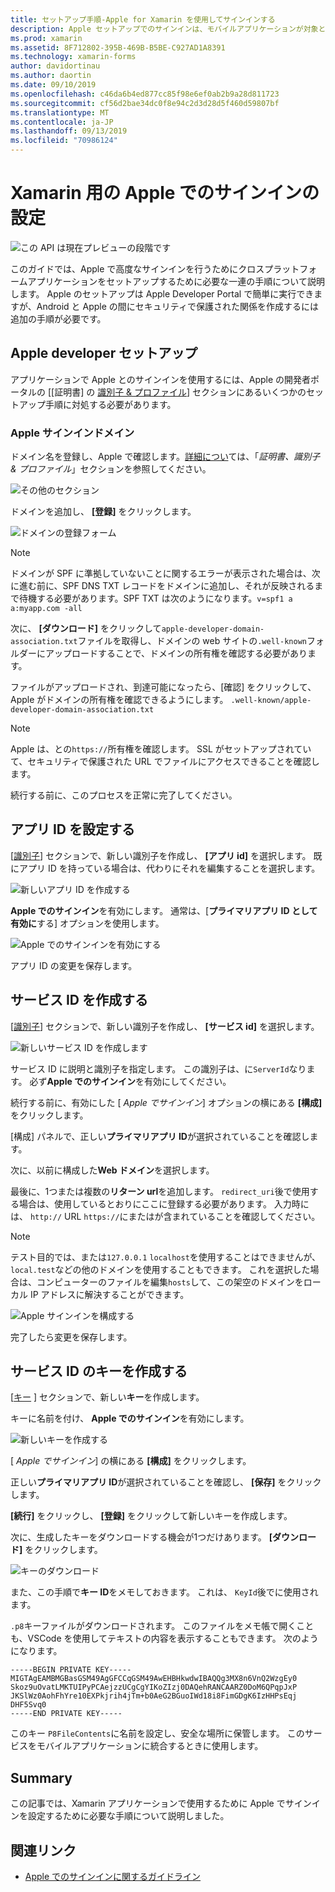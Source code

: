 ```yaml
---
title: セットアップ手順-Apple for Xamarin を使用してサインインする
description: Apple セットアップでのサインインは、モバイルアプリケーションが対象とするさまざまなプラットフォームによって異なります。
ms.prod: xamarin
ms.assetid: 8F712802-395B-469B-B5BE-C927AD1A8391
ms.technology: xamarin-forms
author: davidortinau
ms.author: daortin
ms.date: 09/10/2019
ms.openlocfilehash: c46da6b4ed877cc85f98e6ef0ab2b9a28d811723
ms.sourcegitcommit: cf56d2bae34dc0f8e94c2d3d28d5f460d59807bf
ms.translationtype: MT
ms.contentlocale: ja-JP
ms.lasthandoff: 09/13/2019
ms.locfileid: "70986124"
---
```

# <a name="setup-sign-in-with-apple-for-xamarinforms"></a>Xamarin 用の Apple でのサインインの設定

![この API は現在プレビューの段階です](~/media/shared/preview.png)

このガイドでは、Apple で高度なサインインを行うためにクロスプラットフォームアプリケーションをセットアップするために必要な一連の手順について説明します。 Apple のセットアップは Apple Developer Portal で簡単に実行できますが、Android と Apple の間にセキュリティで保護された関係を作成するには追加の手順が必要です。 

## <a name="apple-developer-setup"></a>Apple developer セットアップ

アプリケーションで Apple とのサインインを使用するには、Apple の開発者ポータルの [[証明書] の [識別子 & プロファイル](https://developer.apple.com/account/resources/)] セクションにあるいくつかのセットアップ手順に対処する必要があります。

### <a name="apple-sign-in-domain"></a>Apple サインインドメイン

ドメイン名を登録し、Apple で確認します。[詳細につい](https://developer.apple.com/account/resources/services/list)ては、「*証明書、識別子 & プロファイル*」セクションを参照してください。

![その他のセクション](sign-in-images/readme-signin-domain-configure.png)

ドメインを追加し、 **[登録]** をクリックします。

![ドメインの登録フォーム](sign-in-images/readme-signin-domain-more.png)

> [!NOTE]
> ドメインが SPF に準拠していないことに関するエラーが表示された場合は、次に進む前に、SPF DNS TXT レコードをドメインに追加し、それが反映されるまで待機する必要があります。SPF TXT は次のようになります。`v=spf1 a a:myapp.com -all`

次に、 **[ダウンロード]** をクリックして`apple-developer-domain-association.txt`ファイルを取得し、ドメインの web サイトの`.well-known`フォルダーにアップロードすることで、ドメインの所有権を確認する必要があります。

ファイルがアップロードされ、到達可能になったら、[確認] をクリックして、Apple がドメインの所有権を確認できるようにします。 `.well-known/apple-developer-domain-association.txt`

> [!NOTE]
> Apple は、との`https://`所有権を確認します。 SSL がセットアップされていて、セキュリティで保護された URL でファイルにアクセスできることを確認します。

続行する前に、このプロセスを正常に完了してください。

## <a name="setup-your-app-id"></a>アプリ ID を設定する

[[識別子](https://developer.apple.com/account/resources/identifiers/list)] セクションで、新しい識別子を作成し、 **[アプリ id]** を選択します。 既にアプリ ID を持っている場合は、代わりにそれを編集することを選択します。

![新しいアプリ ID を作成する](sign-in-images/readme-appid-create.png)

**Apple でのサインイン**を有効にします。 通常は、[**プライマリアプリ ID として有効に**する] オプションを使用します。

![Apple でのサインインを有効にする](sign-in-images/readme-appid-signin.png)

アプリ ID の変更を保存します。

## <a name="create-a-service-id"></a>サービス ID を作成する

[[識別子](https://developer.apple.com/account/resources/identifiers/list/serviceId)] セクションで、新しい識別子を作成し、 **[サービス id]** を選択します。

![新しいサービス ID を作成します](sign-in-images/readme-serviceid-create.png)

サービス ID に説明と識別子を指定します。  この識別子は、に`ServerId`なります。  必ず**Apple でのサインイン**を有効にしてください。

続行する前に、有効にした [ _Apple でサインイン_] オプションの横にある **[構成]** をクリックします。

[構成] パネルで、正しい**プライマリアプリ ID**が選択されていることを確認します。

次に、以前に構成した**Web ドメイン**を選択します。

最後に、1つまたは複数の**リターン url**を追加します。  `redirect_uri`後で使用する場合は、使用しているとおりにここに登録する必要があります。  入力時には、 `http://` URL `https://`にまたはが含まれていることを確認してください。

> [!NOTE]
> テスト目的では、または`127.0.0.1` `localhost`を使用することはできませんが、 `local.test`などの他のドメインを使用することもできます。  これを選択した場合は、コンピューターのファイルを編集`hosts`して、この架空のドメインをローカル IP アドレスに解決することができます。

![Apple サインインを構成する](sign-in-images/readme-serviceid-configure.png)

完了したら変更を保存します。

## <a name="create-a-key-for-your-services-id"></a>サービス ID のキーを作成する

[[キー](https://developer.apple.com/account/resources/authkeys/list) ] セクションで、新しい**キー**を作成します。

キーに名前を付け、 **Apple でのサインイン**を有効にします。

![新しいキーを作成する](sign-in-images/readme-key-create.png)

[ _Apple でサインイン_] の横にある **[構成]** をクリックします。

正しい**プライマリアプリ ID**が選択されていることを確認し、 **[保存]** をクリックします。

**[続行]** をクリックし、 **[登録]** をクリックして新しいキーを作成します。

次に、生成したキーをダウンロードする機会が1つだけあります。  **[ダウンロード]** をクリックします。

![キーのダウンロード](sign-in-images/readme-key-download.png)

また、この手順で**キー ID**をメモしておきます。 これは、 `KeyId`後でに使用されます。

`.p8`キーファイルがダウンロードされます。  このファイルをメモ帳で開くことも、VSCode を使用してテキストの内容を表示することもできます。  次のようになります。

```
-----BEGIN PRIVATE KEY-----
MIGTAgEAMBMGBasGSM49AgGFCCqGSM49AwEHBHkwdwIBAQQg3MX8n6VnQ2WzgEy0
Skoz9uOvatLMKTUIPyPCAejzzUCgCgYIKoZIzj0DAQehRANCAARZ0DoM6QPqpJxP
JKSlWz0AohFhYre10EXPkjrih4jTm+b0AeG2BGuoIWd18i8FimGDgK6IzHHPsEqj
DHF5Svq0
-----END PRIVATE KEY-----
```

このキー `P8FileContents`に名前を設定し、安全な場所に保管します。 このサービスをモバイルアプリケーションに統合するときに使用します。

## <a name="summary"></a>Summary

この記事では、Xamarin アプリケーションで使用するために Apple でサインインを設定するために必要な手順について説明しました。

## <a name="related-links"></a>関連リンク

- [Apple でのサインインに関するガイドライン](https://developer.apple.com/design/human-interface-guidelines/sign-in-with-apple/overview/)
  